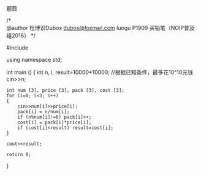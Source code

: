 题目

/* 	
	@author 杜博识Dubos dubos@foxmail.com
	luogu P1909 买铅笔（NOIP普及组2016） 
*/

#include <iostream>

using namespace std;

int main ()
{
	int n, i, result=10000*10000; //根据已知条件，最多花10^10元钱 
	cin>>n;
	
	int num [3], price [3], pack [3], cost [3];
	for (i=0; i<3; i++)
	{
		cin>>num[i]>>price[i];
		pack[i] = n/num[i];
		if (n%num[i]!=0) pack[i]++;
		cost[i] = pack[i]*price[i];
		if (cost[i]<result) result=cost[i];
	}

	cout<<result;
	
	return 0;
}
